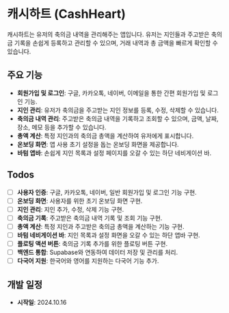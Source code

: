 # 캐시하트 (CashHeart)

캐시하트는 유저의 축의금 내역을 관리해주는 앱입니다. 유저는 지인들과 주고받은 축의금 기록을 손쉽게 등록하고 관리할 수 있으며, 거래 내역과 총 금액을 빠르게 확인할 수 있습니다.

## 주요 기능

- **회원가입 및 로그인**: 구글, 카카오톡, 네이버, 이메일을 통한 간편 회원가입 및 로그인 기능.
- **지인 관리**: 유저가 축의금을 주고받는 지인 정보를 등록, 수정, 삭제할 수 있습니다.
- **축의금 내역 관리**: 주고받은 축의금 내역을 기록하고 조회할 수 있으며, 금액, 날짜, 장소, 메모 등을 추가할 수 있습니다.
- **총액 계산**: 특정 지인과의 축의금 총액을 계산하여 유저에게 표시합니다.
- **온보딩 화면**: 앱 사용 초기 설정을 돕는 온보딩 화면을 제공합니다.
- **바텀 앱바**: 손쉽게 지인 목록과 설정 페이지를 오갈 수 있는 하단 네비게이션 바.

## Todos
- [ ] **사용자 인증**: 구글, 카카오톡, 네이버, 일반 회원가입 및 로그인 기능 구현.
- [ ] **온보딩 화면**: 사용자를 위한 초기 온보딩 화면 구현.
- [ ] **지인 관리**: 지인 추가, 수정, 삭제 기능 구현.
- [ ] **축의금 기록**: 주고받은 축의금 내역 기록 및 조회 기능 구현.
- [ ] **총액 계산**: 특정 지인과 주고받은 축의금 총액을 계산하는 기능 구현.
- [ ] **바텀 네비게이션 바**: 지인 목록과 설정 화면을 오갈 수 있는 하단 앱바 구현.
- [ ] **플로팅 액션 버튼**: 축의금 기록 추가를 위한 플로팅 버튼 구현.
- [ ] **백엔드 통합**: Supabase와 연동하여 데이터 저장 및 관리를 처리.
- [ ] **다국어 지원**: 한국어와 영어를 지원하는 다국어 기능 추가.

## 개발 일정

- **시작일**: 2024.10.16 
